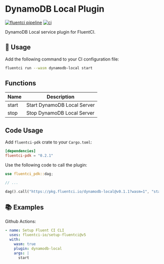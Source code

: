 # DynamoDB Local Plugin

[![fluentci pipeline](https://shield.fluentci.io/x/dynamodb-local)](https://pkg.fluentci.io/dynamodb-local)
[![ci](https://github.com/fluentci-io/services/actions/workflows/dynamodb-local.yml/badge.svg)](https://github.com/fluentci-io/services/actions/workflows/dynamodb-local.yml)

DynamoDB Local service plugin for FluentCI.

## 🚀 Usage

Add the following command to your CI configuration file:

```bash
fluentci run --wasm dynamodb-local start
```

## Functions

| Name   | Description                                 |
| ------ | --------------------------------------------|
| start  | Start DynamoDB Local Server                       |
| stop   | Stop DynamoDB Local Server                        |

## Code Usage

Add `fluentci-pdk` crate to your `Cargo.toml`:

```toml
[dependencies]
fluentci-pdk = "0.2.1"
```

Use the following code to call the plugin:

```rust
use fluentci_pdk::dag;

// ...

dag().call("https://pkg.fluentci.io/dynamodb-local@v0.1.1?wasm=1", "start", vec![])?;
```

## 📚 Examples

Github Actions:

```yaml
- name: Setup Fluent CI CLI
  uses: fluentci-io/setup-fluentci@v5
  with:
    wasm: true
    plugin: dynamodb-local
    args: |
      start
```
